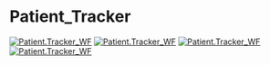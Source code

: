 # Patient_Tracker
[![Patient.Tracker_WF](https://github.com/Daryl2020-Student/Patient_Tracker/actions/workflows/dotnet.yml/badge.svg)](https://github.com/Daryl2020-Student/Patient_Tracker/actions/workflows/dotnet.yml)
[![Patient.Tracker_WF](https://github.com/Daryl2020-Student/Patient_Tracker/actions/workflows/dotnet.yml/badge.svg?event=pull_request)](https://github.com/Daryl2020-Student/Patient_Tracker/actions/workflows/dotnet.yml)
[![Patient.Tracker_WF](https://github.com/Daryl2020-Student/Patient_Tracker/actions/workflows/dotnet.yml/badge.svg?event=workflow_run)](https://github.com/Daryl2020-Student/Patient_Tracker/actions/workflows/dotnet.yml)
[![Patient.Tracker_WF](https://github.com/Daryl2020-Student/Patient_Tracker/actions/workflows/dotnet.yml/badge.svg?event=project)](https://github.com/Daryl2020-Student/Patient_Tracker/actions/workflows/dotnet.yml)

